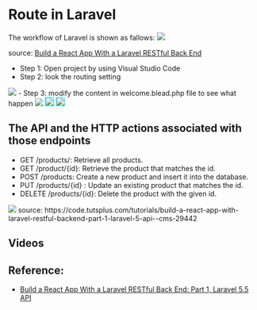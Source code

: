 # Route in Laravel
The workflow of Laravel is shown as fallows:
<img src='imgs/Fig005_Workflow_Laravel.jpg' />
<p>source: <a href="#ref1">Build a React App With a Laravel RESTful Back End</a></p>

- Step 1: Open project by using Visual Studio Code
- Step 2: look the routing setting
<img src='imgs/Fig006_looking_route_file.png' />
- Step 3: modify the content in welcome.blead.php file to see what happen
<img src='imgs/Fig007_modify_welcome.blead.png' />
<img src='imgs/Fig008_result_after_modify_welcome.blead.png' style='border: solid 1px rgb(0, 255, 255);' />
<img src='imgs/Fig009_modify_route.png' style='border: solid 1px rgb(0, 255, 255);' />


## The API and the HTTP actions associated with those endpoints

- GET /products/: Retrieve all products.
- GET /product/{id}: Retrieve the product that matches the id.
- POST /products: Create a new product and insert it into the database.
- PUT /products/{id} : Update an existing product that matches the id.
- DELETE /products/{id}: Delete the product with the given id.

<img src='imgs/Fig011_Route_Action_to_endpoint.jpg' />
source: https://code.tutsplus.com/tutorials/build-a-react-app-with-laravel-restful-backend-part-1-laravel-5-api--cms-29442


## Videos

## Reference:

- <a name="ref1" href="https://code.tutsplus.com/tutorials/build-a-react-app-with-laravel-restful-backend-part-1-laravel-5-api--cms-29442">Build a React App With a Laravel RESTful Back End: Part 1, Laravel 5.5 API</a>